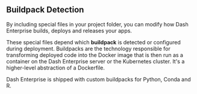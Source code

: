 ## Buildpack Detection

By including special files in your project folder, you can modify how Dash Enterprise builds,
deploys and releases your apps.

These special files depend which **buildpack** is detected or configured during deployment.
Buildpacks are the technology responsible for transforming deployed code into the Docker image
that is then run as a container on the Dash Enterprise server or the Kubernetes cluster.
It's a higher-level abstraction of a Dockerfile.

Dash Enterprise is shipped with custom buildpacks for Python, Conda and R.
